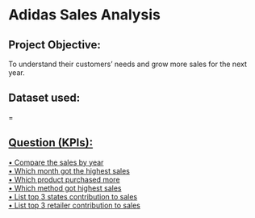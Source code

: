 # Adidas Sales Analysis
## Project Objective:
To understand their customers’ needs and grow more sales for the next year.
## Dataset used: 
=<a href="https://github.com/NurHidayah-19/Data-Analysis-Project/blob/main/Adidas_Sales.xlsx">
## Question (KPIs):
•	Compare the sales by year\
•	Which month got the highest sales\
•	Which product purchased more\
•	Which method got highest sales\
•	List top 3 states contribution to sales\
•	List top 3 retailer contribution to sales
